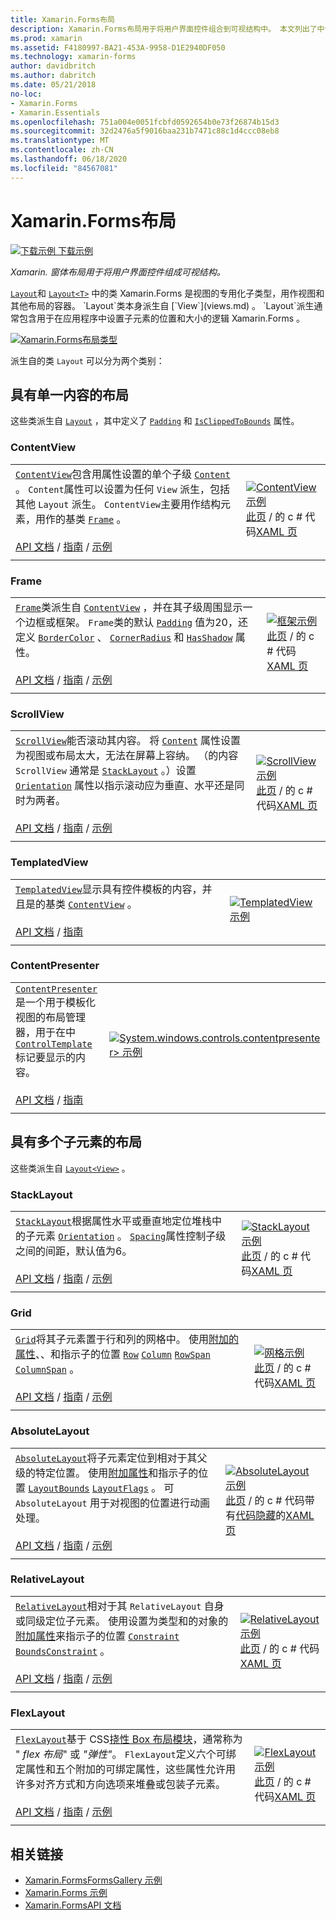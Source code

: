 ```yaml
---
title: Xamarin.Forms布局
description: Xamarin.Forms布局用于将用户界面控件组合到可视结构中。 本文列出了中包含的布局 Xamarin.Forms 。
ms.prod: xamarin
ms.assetid: F4180997-BA21-453A-9958-D1E2940DF050
ms.technology: xamarin-forms
author: davidbritch
ms.author: dabritch
ms.date: 05/21/2018
no-loc:
- Xamarin.Forms
- Xamarin.Essentials
ms.openlocfilehash: 751a004e0051fcbfd0592654b0e73f26874b15d3
ms.sourcegitcommit: 32d2476a5f9016baa231b7471c88c1d4ccc08eb8
ms.translationtype: MT
ms.contentlocale: zh-CN
ms.lasthandoff: 06/18/2020
ms.locfileid: "84567081"
---
```

# <a name="xamarinforms-layouts"></a>Xamarin.Forms布局

[![下载示例](~/media/shared/download.png) 下载示例](https://docs.microsoft.com/samples/xamarin/xamarin-forms-samples/formsgallery)

_Xamarin. 窗体布局用于将用户界面控件组成可视结构。_

[`Layout`](xref:Xamarin.Forms.Layout)和 [`Layout<T>`](xref:Xamarin.Forms.Layout`1) 中的类 Xamarin.Forms 是视图的专用化子类型，用作视图和其他布局的容器。 `Layout`类本身派生自 [`View`](views.md) 。 `Layout`派生通常包含用于在应用程序中设置子元素的位置和大小的逻辑 Xamarin.Forms 。

[![Xamarin.Forms布局类型](layouts-images/layouts-sml.png "[!基金.非 LOC （Xamarin）] 布局类型")](layouts-images/layouts.png#lightbox "[!基金.非 LOC （Xamarin）] 布局类型")

派生自的类 `Layout` 可以分为两个类别：

## <a name="layouts-with-single-content"></a>具有单一内容的布局

这些类派生自 [`Layout`](xref:Xamarin.Forms.Layout) ，其中定义了 [`Padding`](xref:Xamarin.Forms.Layout.Padding) 和 [`IsClippedToBounds`](xref:Xamarin.Forms.Layout.IsClippedToBounds) 属性。

### <a name="contentview"></a>ContentView

|     |     |
| --- | --- |
| [`ContentView`](xref:Xamarin.Forms.ContentView)包含用属性设置的单个子级 [`Content`](xref:Xamarin.Forms.ContentView.Content) 。 `Content`属性可以设置为任何 `View` 派生，包括其他 `Layout` 派生。 `ContentView`主要用作结构元素，用作的基类 [`Frame`](#frame) 。<br /><br />[API 文档](xref:Xamarin.Forms.ContentView)  / [指南](~/xamarin-forms/user-interface/layouts/contentview.md)  / [示例](https://docs.microsoft.com/samples/xamarin/xamarin-forms-samples/userinterface-contentviewdemos/) | [![ContentView 示例](layouts-images/ContentView.png "ContentView 示例")](layouts-images/ContentView-Large.png#lightbox "ContentView 示例")<br />[此页](https://github.com/xamarin/xamarin-forms-samples/blob/master/FormsGallery/FormsGallery/FormsGallery/CodeExamples/ContentViewDemoPage.cs)  /  的 c # 代码[XAML 页](https://github.com/xamarin/xamarin-forms-samples/blob/master/FormsGallery/FormsGallery/FormsGallery/XamlExamples/ContentViewDemoPage.xaml) |
|     |     |

### <a name="frame"></a>Frame

|     |     |
| --- | --- |
| [`Frame`](xref:Xamarin.Forms.Frame)类派生自 [`ContentView`](#contentview) ，并在其子级周围显示一个边框或框架。 `Frame`类的默认 [`Padding`](xref:Xamarin.Forms.Layout.Padding) 值为20，还定义 [`BorderColor`](xref:Xamarin.Forms.Frame.BorderColor) 、 [`CornerRadius`](xref:Xamarin.Forms.Frame.CornerRadius) 和 [`HasShadow`](xref:Xamarin.Forms.Frame.HasShadow) 属性。<br /><br />[API 文档](xref:Xamarin.Forms.Frame)  / [指南](~/xamarin-forms/user-interface/layouts/frame.md)  / [示例](https://docs.microsoft.com/samples/xamarin/xamarin-forms-samples/userinterface-frame/) | [![框架示例](layouts-images/Frame.png "框架示例")](layouts-images/Frame-Large.png#lightbox "框架示例")<br />[此页](https://github.com/xamarin/xamarin-forms-samples/blob/master/FormsGallery/FormsGallery/FormsGallery/CodeExamples/FrameDemoPage.cs)  /  的 c # 代码[XAML 页](https://github.com/xamarin/xamarin-forms-samples/blob/master/FormsGallery/FormsGallery/FormsGallery/XamlExamples/FrameDemoPage.xaml) |
|     |     |

### <a name="scrollview"></a>ScrollView

|     |     |
| --- | --- |
| [`ScrollView`](xref:Xamarin.Forms.ScrollView)能否滚动其内容。 将 [`Content`](xref:Xamarin.Forms.ScrollView.Content) 属性设置为视图或布局太大，无法在屏幕上容纳。 （的内容 `ScrollView` 通常是 [`StackLayout`](#stacklayout) 。）设置 [`Orientation`](xref:Xamarin.Forms.ScrollView.Orientation) 属性以指示滚动应为垂直、水平还是同时为两者。<br /><br />[API 文档](xref:Xamarin.Forms.ScrollView)  / [指南](~/xamarin-forms/user-interface/layouts/scrollview.md)  / [示例](https://docs.microsoft.com/samples/xamarin/xamarin-forms-samples/userinterface-layout) | [![ScrollView 示例](layouts-images/ScrollView.png "ScrollView 示例")](layouts-images/ScrollView-Large.png#lightbox "ScrollView 示例")<br />[此页](https://github.com/xamarin/xamarin-forms-samples/blob/master/FormsGallery/FormsGallery/FormsGallery/CodeExamples/ScrollViewDemoPage.cs)  /  的 c # 代码[XAML 页](https://github.com/xamarin/xamarin-forms-samples/blob/master/FormsGallery/FormsGallery/FormsGallery/XamlExamples/ScrollViewDemoPage.xaml) |
|     |     |

### <a name="templatedview"></a>TemplatedView

|     |     |
| --- | --- |
| [`TemplatedView`](xref:Xamarin.Forms.TemplatedView)显示具有控件模板的内容，并且是的基类 [`ContentView`](#contentview) 。<br /><br />[API 文档](xref:Xamarin.Forms.TemplatedView)  / [指南](~/xamarin-forms/app-fundamentals/templates/control-template.md) | [![TemplatedView 示例](layouts-images/TemplatedView.png "TemplatedView 示例")](layouts-images/TemplatedView.png#lightbox "TemplatedView 示例") |
|     |     |

### <a name="contentpresenter"></a>ContentPresenter

|     |     |
| --- | --- |
| [`ContentPresenter`](xref:Xamarin.Forms.ContentPresenter)是一个用于模板化视图的布局管理器，用于在中 [`ControlTemplate`](xref:Xamarin.Forms.ControlTemplate) 标记要显示的内容。<br /><br />[API 文档](xref:Xamarin.Forms.ContentPresenter)  / [指南](~/xamarin-forms/app-fundamentals/templates/control-template.md) | [![System.windows.controls.contentpresenter> 示例](layouts-images/ContentPresenter.png "System.windows.controls.contentpresenter> 示例")](layouts-images/ContentPresenter.png#lightbox "System.windows.controls.contentpresenter> 示例") |
|     |     |

## <a name="layouts-with-multiple-children"></a>具有多个子元素的布局

这些类派生自 [`Layout<View>`](xref:Xamarin.Forms.Layout`1) 。

### <a name="stacklayout"></a>StackLayout

|     |     |
| --- | --- |
| [`StackLayout`](xref:Xamarin.Forms.StackLayout)根据属性水平或垂直地定位堆栈中的子元素 [`Orientation`](xref:Xamarin.Forms.StackLayout.Orientation) 。 [`Spacing`](xref:Xamarin.Forms.StackLayout.Spacing)属性控制子级之间的间距，默认值为6。<br /><br />[API 文档](xref:Xamarin.Forms.StackLayout)  / [指南](~/xamarin-forms/user-interface/layouts/stacklayout.md)  / [示例](https://docs.microsoft.com/samples/xamarin/xamarin-forms-samples/userinterface-layout)| [![StackLayout 示例](layouts-images/StackLayout.png "StackLayout 示例")](layouts-images/StackLayout-Large.png#lightbox "StackLayout 示例")<br />[此页](https://github.com/xamarin/xamarin-forms-samples/blob/master/FormsGallery/FormsGallery/FormsGallery/CodeExamples/StackLayoutDemoPage.cs)  /  的 c # 代码[XAML 页](https://github.com/xamarin/xamarin-forms-samples/blob/master/FormsGallery/FormsGallery/FormsGallery/XamlExamples/StackLayoutDemoPage.xaml) |
|     |     |

### <a name="grid"></a>Grid

|     |     |
| --- | --- |
| [`Grid`](xref:Xamarin.Forms.Grid)将其子元素置于行和列的网格中。 使用[附加的属性](~/xamarin-forms/xaml/attached-properties.md)、、和指示子的位置 [`Row`](xref:Xamarin.Forms.Grid.RowProperty) [`Column`](xref:Xamarin.Forms.Grid.ColumnProperty) [`RowSpan`](xref:Xamarin.Forms.Grid.RowSpanProperty) [`ColumnSpan`](xref:Xamarin.Forms.Grid.ColumnSpanProperty) 。<br /><br />[API 文档](xref:Xamarin.Forms.Grid)  / [指南](~/xamarin-forms/user-interface/layouts/grid.md)  / [示例](https://docs.microsoft.com/samples/xamarin/xamarin-forms-samples/userinterface-layout) | [![网格示例](layouts-images/Grid.png "网格示例")](layouts-images/Grid-Large.png#lightbox "网格示例")<br />[此页](https://github.com/xamarin/xamarin-forms-samples/blob/master/FormsGallery/FormsGallery/FormsGallery/CodeExamples/GridDemoPage.cs)  /  的 c # 代码[XAML 页](https://github.com/xamarin/xamarin-forms-samples/blob/master/FormsGallery/FormsGallery/FormsGallery/XamlExamples/GridDemoPage.xaml) |
|     |     |

### <a name="absolutelayout"></a>AbsoluteLayout

|     |     |
| --- | --- |
| [`AbsoluteLayout`](xref:Xamarin.Forms.AbsoluteLayout)将子元素定位到相对于其父级的特定位置。 使用[附加属性](~/xamarin-forms/xaml/attached-properties.md)和指示子的位置 [`LayoutBounds`](xref:Xamarin.Forms.AbsoluteLayout.LayoutBoundsProperty) [`LayoutFlags`](xref:Xamarin.Forms.AbsoluteLayout.LayoutFlagsProperty) 。 可 `AbsoluteLayout` 用于对视图的位置进行动画处理。<br /><br />[API 文档](xref:Xamarin.Forms.AbsoluteLayout)  / [指南](~/xamarin-forms/user-interface/layouts/absolute-layout.md)  / [示例](https://docs.microsoft.com/samples/xamarin/xamarin-forms-samples/userinterface-layout) | [![AbsoluteLayout 示例](layouts-images/AbsoluteLayout.png "AbsoluteLayout 示例")](layouts-images/AbsoluteLayout-Large.png#lightbox "AbsoluteLayout 示例")<br />[此页](https://github.com/xamarin/xamarin-forms-samples/blob/master/FormsGallery/FormsGallery/FormsGallery/CodeExamples/AbsoluteLayoutDemoPage.cs)  /  的 c # 代码带有[代码隐藏](https://github.com/xamarin/xamarin-forms-samples/blob/master/FormsGallery/FormsGallery/FormsGallery/XamlExamples/AbsoluteLayoutDemoPage.xaml.cs)的[XAML 页](https://github.com/xamarin/xamarin-forms-samples/blob/master/FormsGallery/FormsGallery/FormsGallery/XamlExamples/AbsoluteLayoutDemoPage.xaml) |
|     |     |

### <a name="relativelayout"></a>RelativeLayout

|     |     |
| --- | --- |
| [`RelativeLayout`](xref:Xamarin.Forms.RelativeLayout)相对于其 `RelativeLayout` 自身或同级定位子元素。 使用设置为类型和的对象的[附加属性](~/xamarin-forms/xaml/attached-properties.md)来指示子的位置 [`Constraint`](xref:Xamarin.Forms.Constraint) [`BoundsConstraint`](xref:Xamarin.Forms.Constraint) 。<br /><br />[API 文档](xref:Xamarin.Forms.RelativeLayout)  / [指南](~/xamarin-forms/user-interface/layouts/relative-layout.md)  / [示例](https://docs.microsoft.com/samples/xamarin/xamarin-forms-samples/userinterface-layout) | [![RelativeLayout 示例](layouts-images/RelativeLayout.png "RelativeLayout 示例")](layouts-images/RelativeLayout-Large.png#lightbox "RelativeLayout 示例")<br />[此页](https://github.com/xamarin/xamarin-forms-samples/blob/master/FormsGallery/FormsGallery/FormsGallery/CodeExamples/RelativeLayoutDemoPage.cs)  /  的 c # 代码[XAML 页](https://github.com/xamarin/xamarin-forms-samples/blob/master/FormsGallery/FormsGallery/FormsGallery/XamlExamples/RelativeLayoutDemoPage.xaml) |
|     |     |

### <a name="flexlayout"></a>FlexLayout

|     |     |
| --- | --- |
| [`FlexLayout`](xref:Xamarin.Forms.FlexLayout)基于 CSS[挠性 Box 布局模块](https://www.w3.org/TR/css-flexbox-1/)，通常称为 " _flex 布局_" 或 _"弹性"_。 `FlexLayout`定义六个可绑定属性和五个附加的可绑定属性，这些属性允许用许多对齐方式和方向选项来堆叠或包装子元素。<br /><br />[API 文档](xref:Xamarin.Forms.FlexLayout)  / [指南](~/xamarin-forms/user-interface/layouts/flex-layout.md)  / [示例](https://docs.microsoft.com/samples/xamarin/xamarin-forms-samples/userinterface-flexlayoutdemos) | [![FlexLayout 示例](layouts-images/FlexLayout.png "FlexLayout 示例")](layouts-images/FlexLayout-Large.png#lightbox "FlexLayout 示例")<br />[此页](https://github.com/xamarin/xamarin-forms-samples/blob/master/FormsGallery/FormsGallery/FormsGallery/CodeExamples/FlexLayoutDemoPage.cs)  /  的 c # 代码[XAML 页](https://github.com/xamarin/xamarin-forms-samples/blob/master/FormsGallery/FormsGallery/FormsGallery/XamlExamples/FlexLayoutDemoPage.xaml) |
|     |     |

## <a name="related-links"></a>相关链接

- [Xamarin.FormsFormsGallery 示例](https://docs.microsoft.com/samples/xamarin/xamarin-forms-samples/formsgallery)
- [Xamarin.Forms 示例](https://docs.microsoft.com/samples/browse/?products=xamarin&term=Xamarin.Forms)
- [Xamarin.FormsAPI 文档](https://docs.microsoft.com/dotnet/api/xamarin.forms?view=xamarin-forms)
